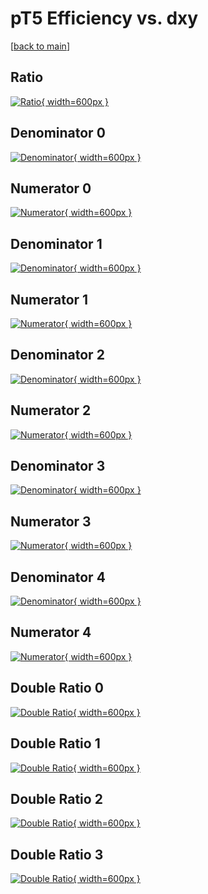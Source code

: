 # pT5 Efficiency vs. dxy

[[back to main](./)]



## Ratio

[![Ratio](../mtv/var/pT5_loweta_11_1_eff_dxy.png){ width=600px }](../mtv/var/pT5_loweta_11_1_eff_dxy.pdf)

## Denominator 0

[![Denominator](../mtv/den/pT5_loweta_11_1_eff_dxy_den0.png){ width=600px }](../mtv/den/pT5_loweta_11_1_eff_dxy_den0.pdf)

## Numerator 0

[![Numerator](../mtv/num/pT5_loweta_11_1_eff_dxy_num0.png){ width=600px }](../mtv/num/pT5_loweta_11_1_eff_dxy_num0.pdf)

## Denominator 1

[![Denominator](../mtv/den/pT5_loweta_11_1_eff_dxy_den1.png){ width=600px }](../mtv/den/pT5_loweta_11_1_eff_dxy_den1.pdf)

## Numerator 1

[![Numerator](../mtv/num/pT5_loweta_11_1_eff_dxy_num1.png){ width=600px }](../mtv/num/pT5_loweta_11_1_eff_dxy_num1.pdf)

## Denominator 2

[![Denominator](../mtv/den/pT5_loweta_11_1_eff_dxy_den2.png){ width=600px }](../mtv/den/pT5_loweta_11_1_eff_dxy_den2.pdf)

## Numerator 2

[![Numerator](../mtv/num/pT5_loweta_11_1_eff_dxy_num2.png){ width=600px }](../mtv/num/pT5_loweta_11_1_eff_dxy_num2.pdf)

## Denominator 3

[![Denominator](../mtv/den/pT5_loweta_11_1_eff_dxy_den3.png){ width=600px }](../mtv/den/pT5_loweta_11_1_eff_dxy_den3.pdf)

## Numerator 3

[![Numerator](../mtv/num/pT5_loweta_11_1_eff_dxy_num3.png){ width=600px }](../mtv/num/pT5_loweta_11_1_eff_dxy_num3.pdf)

## Denominator 4

[![Denominator](../mtv/den/pT5_loweta_11_1_eff_dxy_den4.png){ width=600px }](../mtv/den/pT5_loweta_11_1_eff_dxy_den4.pdf)

## Numerator 4

[![Numerator](../mtv/num/pT5_loweta_11_1_eff_dxy_num4.png){ width=600px }](../mtv/num/pT5_loweta_11_1_eff_dxy_num4.pdf)

## Double Ratio 0

[![Double Ratio](../mtv/ratio/pT5_loweta_11_1_eff_dxy_ratio0.png){ width=600px }](../mtv/ratio/pT5_loweta_11_1_eff_dxy_ratio0.pdf)

## Double Ratio 1

[![Double Ratio](../mtv/ratio/pT5_loweta_11_1_eff_dxy_ratio1.png){ width=600px }](../mtv/ratio/pT5_loweta_11_1_eff_dxy_ratio1.pdf)

## Double Ratio 2

[![Double Ratio](../mtv/ratio/pT5_loweta_11_1_eff_dxy_ratio2.png){ width=600px }](../mtv/ratio/pT5_loweta_11_1_eff_dxy_ratio2.pdf)

## Double Ratio 3

[![Double Ratio](../mtv/ratio/pT5_loweta_11_1_eff_dxy_ratio3.png){ width=600px }](../mtv/ratio/pT5_loweta_11_1_eff_dxy_ratio3.pdf)


